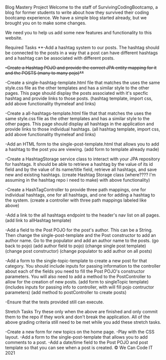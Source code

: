 
Blog Mastery Project
Welcome to the staff of SurvivingCodingBootcamp, a blog for former students to write about how they 
survived their coding bootcamp experience. We have a simple blog started already, 
but we brought you on to make some changes.

We need you to help us add some new features and functionality to this website.

Required Tasks
**-Add a hashtag system to our posts. The hashtag should be connected to the posts in a way that a post can have different 
hashtags and a hashtag can be associated with different posts.

~~-Create a Hashtag POJO and provide the correct JPA entity mapping for it and the POSTS
(many to many pojo)**~~

-Create a single-hashtag-template.html file that matches the uses the same style.css file as the other templates 
and has a similar style to the other pages. This page should display the posts associated with it's 
specfic hashtag and provide links to those posts.
(hashtag template, import css, add above functionality thymeleaf and links)

-Create a all-hashtags-template.html file that that matches the uses the same style.css file as the other templates 
and has a similar style to the other pages. This page should display all hashtags in the application and provide links to those individual hashtags.
(all hashtag template, import css, add above functionality thymeleaf and links)

-Add an HTML form to the single-post-template.html that allows you to add a hashtag to the post you are viewing.
(add form to template already made)


-Create a HashtagStorage service class to interact with your JPA repository for hashtags. It should be able to 
retrieve a hashtag by the value of its id field and by the value of its name/title field, retrieve all hashtags, and save new and existing hashtags.
(create Hashtag Storage class (where???? I'm assuming in the hashtag repo i need to make) with above functionality)

-Create a HashTagController to provide three path mappings, one for individual hashtags, one for all hashtags, 
and one for adding a hashtag to the system.
(create a controller with three path mappings labeled like above)

-Add a link to the all hashtags endpoint to the header's nav list on all pages.
(add link to allHashtag template)

-Add a field to the Post POJO for the post's author. This can be a String. Then change the single-post-template 
and the Post constructor to add an author name. Go to the populator and add an author name to the posts.
(go back to pojo)
(add author field to pojo)
(change single post template)
(change post constructor)
(change populator to add author on all posts)

-Add a form to the single-topic-template to create a new post for that category. You should include inputs for 
passing information to the controller about each of the fields you need to fill the Post POJO's constructor parameters. 
You will also need to add a method to the PostController to allow for the creation of new posts.
(add form to singleTopic template)
(includes inputs for passing info to controller, with will fill pojo contructor parameters)
(add method to postController to create posts)

-Ensure that the tests provided still can execute.



Stretch Tasks
Try these only when the above are finished and only commit them to the repo if they work and don't break the application. 
All of the above grading criteria still need to be met while you add these stretch tasks.

-Create a new form for new topics on the home page.
-Play with the CSS layout.
-Add a form to the single-post-template that allows you to add comments to a post.
-Add a date/time field to the Post POJO and post template so that you can see when a post is created.
© We Can Code IT 2021




[//]: # (# SurvivingCodingBootcamp.com - A Blog)

[//]: # ()
[//]: # (Welcome to the staff of SurvivingCodingBootcamp, a blog for former students to write about how they survived their )

[//]: # (coding bootcamp experience.  We have a simple blog started already, but we brought you on to make some changes.)

[//]: # ()
[//]: # (We need you to help us add some new features and functionality to this website.)

[//]: # ()
[//]: # (## The Required Tasks:)

[//]: # (1. Add a hashtag system to our posts.  The hashtag should be connected to the posts in a way that a post can have )

[//]: # (different hashtags and a hashtag can be associated with different posts.)

[//]: # (  - Create a `Hashtag` POJO and provide the correct JPA entity mapping for it and the `POSTS`)

[//]: # (  - Create a `single-hashtag-template.html` file that matches the uses the same style.css file as the other templates )

[//]: # (    and has a similar style to the other pages.  This page should display the posts associated with it's specfic hashtag)

[//]: # (    and provide links to those posts.)

[//]: # (  - Create a `all-hashtags-template.html` file that that matches the uses the same style.css file as the other templates )

[//]: # (    and has a similar style to the other pages.  This page should display all hashtags in the application and provide )

[//]: # (    links to those individual hashtags.)

[//]: # (  - Add an HTML form to the `single-post-template.html` that allows you to add a hashtag to the post you are viewing.)

[//]: # (  - Create a `HashtagStorage` service class to interact with your JPA repository for hashtags.  It should be able to )

[//]: # (    retrieve a hashtag by the value of its id field and by the value of its name/title field, retrieve all hashtags, and)

[//]: # (    save new and existing hashtags.  )

[//]: # (  - Create a `HashTagController` to provide three path mappings, one for individual hashtags, one for all hashtags, and )

[//]: # ( one for adding a hashtag to the system. )

[//]: # (  - Add a link to the all hashtags endpoint to the header's nav list on all pages.)

[//]: # (2. Add a field to the `Post` POJO for the post's author.  This can be a `String`.  Then change the `single-post-template` )

[//]: # (and the `Post` constructor to add an author name.  Go to the populator and add an author name to the posts.)

[//]: # (3. Add a form to the `single-category-template` to create a new post for that category.  You should include inputs for)

[//]: # (passing information to the controller about each of the fields you need to fill the `Post` POJO's constructor )

[//]: # (parameters. You will also need to add a method to the `PostController` to allow for the creation of new posts.)

[//]: # ()
[//]: # (## Deadline and Grading Criteria)

[//]: # (The deadline for this project is Monday, October 26th, at 9:30am.)

[//]: # (If the project is not complete or not pushed up to GitHub at that time it will be evaluated as an _Incomplete_ project.)

[//]: # ()
[//]: # (This is a Pass/Fail assignment, the assignment will be considered passing if it meets the following criteria:)

[//]: # (- Uses Git and GitHub to push complete assignment to GitHub before due date.)

[//]: # (- The code compiles.  &#40;No red squiggly underlines!&#41;)

[//]: # (- The provided integration tests still pass.)

[//]: # (- All existing request endpoints are still reachable through the browser.)

[//]: # (- All three of the required tasks are complete.)

[//]: # ()
[//]: # (If your project doesn't meet these criteria at the deadline, it will be marked as _Needs Improvement_.)

[//]: # ()
[//]: # (If your project is evaluated as _Incomplete_ or _Needs Improvement_ we will let you know and give you feed back on what )

[//]: # (needs to change to help move it to a passing project.)

[//]: # (You will receive a new deadline of Friday, October 30th, at 9:30 to re-submit your project by pushing changes to GitHub.  )

[//]: # (We will evaluate your project with the same criteria as the first submission and this evaluation will be the final grade)

[//]: # (for this assessment.)

[//]: # ()
[//]: # (## Optional Tasks:)

[//]: # (Try these only when the above are finished and only commit them to the repo if they work and don't break the )

[//]: # (application.  All of the above grading criteria still need to be met while you add these _**OPTIONAL**_ features. )

[//]: # (1.  Create a new form for new topics on the home page.)

[//]: # (2.  Play with the CSS layout.  )

[//]: # (3.  Add a form to the `single-post-template` that allows you to add comments to a post.  )

[//]: # (4.  Add a date/time field to the `Post` POJO and post template so that you can see when a post is created.)

[//]: # ()
